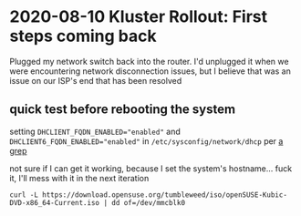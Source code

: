 # 2020-08-10 Kluster Rollout: First steps coming back

Plugged my network switch back into the router. I'd unplugged it when we were encountering network disconnection issues, but I believe that was an issue on our ISP's end that has been resolved

## quick test before rebooting the system

setting `DHCLIENT_FQDN_ENABLED="enabled"` and `DHCLIENT6_FQDN_ENABLED="enabled"` in `/etc/sysconfig/network/dhcp` per [a grep](985hb-x1e5v-cwb2m-vrhr8-c2590)

not sure if I can get it working, because I set the system's hostname... fuck it, I'll mess with it in the next iteration

`curl -L https://download.opensuse.org/tumbleweed/iso/openSUSE-Kubic-DVD-x86_64-Current.iso | dd of=/dev/mmcblk0`
